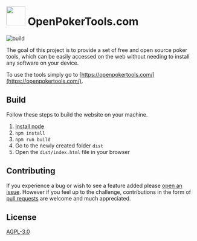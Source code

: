 <h1>
    <img width="50" src="https://raw.githubusercontent.com/openpokertools/openpokertools.com/main/src/static/logo_tight.png">
    OpenPokerTools.com
</h1>

![build](https://github.com/openpokertools/openpokertools.com/actions/workflows/deploy.yml/badge.svg)

The goal of this project is to provide a set of free and open source poker tools, which can be easily accessed on the web without needing to install any software on your device.

To use the tools simply go to [https://openpokertools.com/](https://openpokertools.com/).

## Build

Follow these steps to build the website on your machine.
1. [Install node](https://nodejs.org/en/download)
2. `npm install`
3. `npm run build`
4. Go to the newly created folder `dist`
5. Open the `dist/index.html` file in your browser

## Contributing

If you experience a bug or wish to see a feature added please [open an issue](https://github.com/openpokertools/openpokertools.com/issues). However if you feel up to the challenge, contributions in the form of [pull requests](https://docs.github.com/en/pull-requests/collaborating-with-pull-requests/proposing-changes-to-your-work-with-pull-requests/about-pull-requests) are welcome and much appreciated.

## License

[AGPL-3.0](LICENSE)
